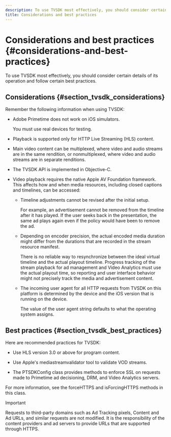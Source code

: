 ```yaml
---
description: To use TVSDK most effectively, you should consider certain details of its operation and follow certain best practices.
title: Considerations and best practices
---
```


# Considerations and best practices {#considerations-and-best-practices}

To use TVSDK most effectively, you should consider certain details of its operation and follow certain best practices.

## Considerations {#section_tvsdk_considerations}

Remember the following information when using TVSDK:

* Adobe Primetime does not work on iOS simulators.

  You must use real devices for testing.

* Playback is supported only for HTTP Live Streaming (HLS) content.

* Main video content can be multiplexed, where video and audio streams are in the same rendition, or nonmultiplexed, where video and audio streams are in separate renditions.

* The TVSDK API is implemented in Objective-C.

* Video playback requires the native Apple AV Foundation framework. This affects how and when media resources, including closed captions and timelines, can be accessed:

  * Timeline adjustments cannot be revised after the initial setup.

    For example, an advertisement cannot be removed from the timeline after it has played. If the user seeks back in the presentation, the same ad plays again even if the policy would have been to remove the ad.

  * Depending on encoder precision, the actual encoded media duration might differ from the durations that are recorded in the stream resource manifest.

    There is no reliable way to resynchronize between the ideal virtual timeline and the actual playout timeline. Progress tracking of the stream playback for ad management and Video Analytics must use the actual playout time, so reporting and user interface behavior might not precisely track the media and advertisement content.

  * The incoming user agent for all HTTP requests from TVSDK on this platform is determined by the device and the iOS version that is running on the device.

    The value of the user agent string defaults to what the operating system assigns.

## Best practices {#section_tvsdk_best_practices}

Here are recommended practices for TVSDK:

* Use HLS version 3.0 or above for program content.

* Use Apple's mediastreamvalidator tool to validate VOD streams.

* The PTSDKConfig class provides methods to enforce SSL on requests made to Primetime ad decisioning, DRM, and Video Analytics servers.

For more information, see the forceHTTPS and isForcingHTTPS methods in this class.

>[!IMPORTANT]
>
>Requests to third-party domains such as Ad Tracking pixels, Content and Ad URLs, and similar requests are not modified. It is the responsibility of the content providers and ad servers to provide URLs that are supported through HTTPS.
